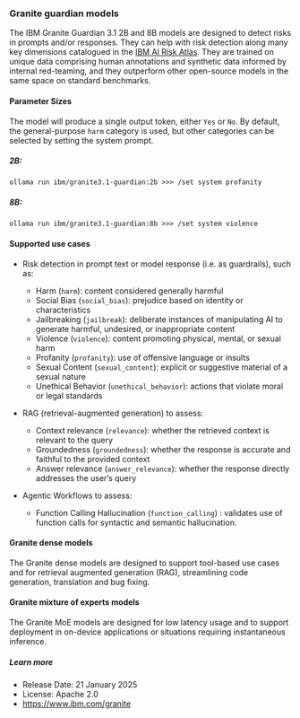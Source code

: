 ### Granite guardian models

The IBM Granite Guardian 3.1 2B and 8B models are designed to detect risks in prompts and/or responses. They can help with risk detection along many key dimensions catalogued in the [IBM AI Risk Atlas](https://www.ibm.com/docs/en/watsonx/saas?topic=ai-risk-atlas). They are trained on unique data comprising human annotations and synthetic data informed by internal red-teaming, and they outperform other open-source models in the same space on standard benchmarks.

#### Parameter Sizes

The model will produce a single output token, either `Yes` or `No`. By default, the general-purpose `harm` category is used, but other categories can be selected by setting the system prompt.

##### 2B:

```
ollama run ibm/granite3.1-guardian:2b >>> /set system profanity
```

##### 8B:

```
ollama run ibm/granite3.1-guardian:8b >>> /set system violence
```

#### Supported use cases

- Risk detection in prompt text or model response (i.e. as guardrails), such as:
  - Harm (`harm`): content considered generally harmful
  - Social Bias (`social_bias`): prejudice based on identity or characteristics
  - Jailbreaking (`jailbreak`): deliberate instances of manipulating AI to generate harmful, undesired, or inappropriate content
  - Violence (`violence`): content promoting physical, mental, or sexual harm
  - Profanity (`profanity`): use of offensive language or insults
  - Sexual Content (`sexual_content`): explicit or suggestive material of a sexual nature
  - Unethical Behavior (`unethical_behavior`): actions that violate moral or legal standards

- RAG (retrieval-augmented generation) to assess:
  - Context relevance (`relevance`): whether the retrieved context is relevant to the query
  - Groundedness (`groundedness`): whether the response is accurate and faithful to the provided context
  - Answer relevance (`answer_relevance`): whether the response directly addresses the user’s query

- Agentic Workflows to assess:

    - Function Calling Hallucination (`function_calling`) : validates use of function calls for syntactic and semantic hallucination.

#### Granite dense models

The Granite dense models are designed to support tool-based use cases and for retrieval augmented generation (RAG), streamlining code generation, translation and bug fixing.

#### Granite mixture of experts models

The Granite MoE models are designed for low latency usage and to support deployment in on-device applications or situations requiring instantaneous inference.

##### Learn more

- Release Date: 21 January 2025
- License: Apache 2.0
- https://www.ibm.com/granite
